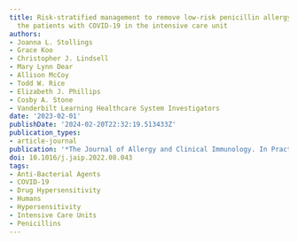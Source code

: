 ```yaml
---
title: Risk-stratified management to remove low-risk penicillin allergy labels in
  the patients with COVID-19 in the intensive care unit
authors:
- Joanna L. Stollings
- Grace Koo
- Christopher J. Lindsell
- Mary Lynn Dear
- Allison McCoy
- Todd W. Rice
- Elizabeth J. Phillips
- Cosby A. Stone
- Vanderbilt Learning Healthcare System Investigators
date: '2023-02-01'
publishDate: '2024-02-20T22:32:19.513433Z'
publication_types:
- article-journal
publication: '*The Journal of Allergy and Clinical Immunology. In Practice*'
doi: 10.1016/j.jaip.2022.08.043
tags:
- Anti-Bacterial Agents
- COVID-19
- Drug Hypersensitivity
- Humans
- Hypersensitivity
- Intensive Care Units
- Penicillins
---
```

